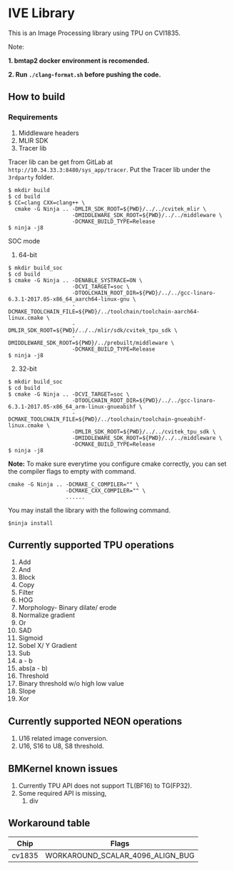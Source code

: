 # IVE Library

This is an Image Processing library using TPU on CVI1835.

Note:

**1. bmtap2 docker environment is recomended.**

**2. Run ``./clang-format.sh`` before pushing the code.**

## How to build

### Requirements

1. Middleware headers
2. MLIR SDK
3. Tracer lib

Tracer lib can be get from GitLab at ``http://10.34.33.3:8480/sys_app/tracer``. Put the Tracer lib under the ``3rdparty`` folder.

```
$ mkdir build
$ cd build
$ CC=clang CXX=clang++ \
  cmake -G Ninja .. -DMLIR_SDK_ROOT=${PWD}/../../cvitek_mlir \
                    -DMIDDLEWARE_SDK_ROOT=${PWD}/../../middleware \
                    -DCMAKE_BUILD_TYPE=Release
$ ninja -j8
```

SOC mode

1. 64-bit

```
$ mkdir build_soc
$ cd build
$ cmake -G Ninja .. -DENABLE_SYSTRACE=ON \
                    -DCVI_TARGET=soc \
                    -DTOOLCHAIN_ROOT_DIR=${PWD}/../../gcc-linaro-6.3.1-2017.05-x86_64_aarch64-linux-gnu \
                    -DCMAKE_TOOLCHAIN_FILE=${PWD}/../toolchain/toolchain-aarch64-linux.cmake \
                    -DMLIR_SDK_ROOT=${PWD}/../../mlir/sdk/cvitek_tpu_sdk \
                    -DMIDDLEWARE_SDK_ROOT=${PWD}/../prebuilt/middleware \
                    -DCMAKE_BUILD_TYPE=Release
$ ninja -j8
```

2. 32-bit

```
$ mkdir build_soc
$ cd build
$ cmake -G Ninja .. -DCVI_TARGET=soc \
                    -DTOOLCHAIN_ROOT_DIR=${PWD}/../../gcc-linaro-6.3.1-2017.05-x86_64_arm-linux-gnueabihf \
                    -DCMAKE_TOOLCHAIN_FILE=${PWD}/../toolchain/toolchain-gnueabihf-linux.cmake \
                    -DMLIR_SDK_ROOT=${PWD}/../../cvitek_tpu_sdk \
                    -DMIDDLEWARE_SDK_ROOT=${PWD}/../../middleware \
                    -DCMAKE_BUILD_TYPE=Release
$ ninja -j8
```

**Note:** To make sure everytime you configure cmake correctly, you can set the compiler flags to empty with command.

```
cmake -G Ninja .. -DCMAKE_C_COMPILER="" \
                  -DCMAKE_CXX_COMPILER="" \
                  ......
```

You may install the library with the following command.

```
$ninja install
```

## Currently supported TPU operations

1. Add
2. And
3. Block
4. Copy
5. Filter
6. HOG
7. Morphology- Binary dilate/ erode
8. Normalize gradient
9. Or
10. SAD
11. Sigmoid
12. Sobel X/ Y Gradient
13. Sub
   1. a - b
   2. abs(a - b)
14. Threshold
   3. Binary threshold w/o high low value
   4. Slope
15. Xor

## Currently supported NEON operations

1. U16 related image conversion.
2. U16, S16 to U8, S8 threshold.

## BMKernel known issues

1. Currently TPU API does not support TL(BF16) to TG(FP32).
2. Some required API is missing,
   1. div

## Workaround table

|Chip  | Flags |
|------|-------|
|cv1835|WORKAROUND_SCALAR_4096_ALIGN_BUG|